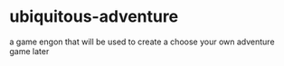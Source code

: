 # ubiquitous-adventure
a game engon that will be used to create a choose your own adventure game later
